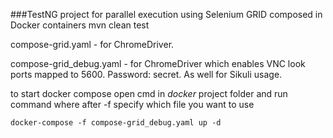 ###TestNG project for parallel execution using Selenium GRID composed in Docker containers
mvn clean test

compose-grid.yaml - for ChromeDriver.

compose-grid_debug.yaml - for ChromeDriver which enables VNC look ports mapped to 5600. Password: secret. As well for Sikuli usage.


to start docker compose open cmd in *docker* project folder and run command where after -f specify which file you want to use

```docker-compose -f compose-grid_debug.yaml up -d```

